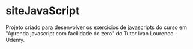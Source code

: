 # siteJavaScript
 Projeto criado para desenvolver os exercicios de javascripts do curso em "Aprenda javascript com facilidade do zero" do Tutor Ivan Lourenco - Udemy. 
 
